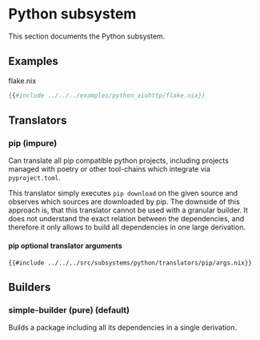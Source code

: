 # Python subsystem

This section documents the Python subsystem.

## Examples
flake.nix
```nix
{{#include ../../../examples/python_aiohttp/flake.nix}}
```
## Translators

### pip (impure)

Can translate all pip compatible python projects, including projects managed with poetry or other tool-chains which integrate via `pyproject.toml`.

This translator simply executes `pip download` on the given source and observes which sources are downloaded by pip.
The downside of this approach is, that this translator cannot be used with a granular builder. It does not understand the exact relation between the dependencies, and therefore it only allows to build all dependencies in one large derivation.

#### **pip** optional translator arguments
```
{{#include ../../../src/subsystems/python/translators/pip/args.nix}}
```

## Builders

### simple-builder (pure) (default)

Builds a package including all its dependencies in a single derivation.
